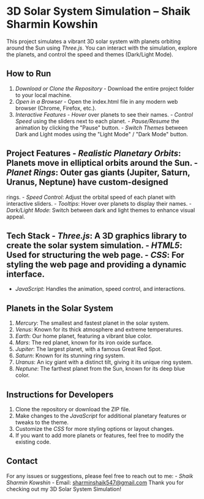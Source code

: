 # 3D Solar System Simulation – Shaik Sharmin Kowshin 
This project simulates a vibrant 3D solar system with planets orbiting around the Sun using 
*Three.js*. You can interact with the simulation, explore the planets, and control the speed 
and themes (Dark/Light Mode). 
## How to Run 
1. *Download or Clone the Repository* - Download the entire project folder to your local machine. 
2. *Open in a Browser* - Open the index.html file in any modern web browser (Chrome, Firefox, etc.). 
3. *Interactive Features* - *Hover* over planets to see their names. - *Control Speed* using the sliders next to each planet. - *Pause/Resume* the animation by clicking the "Pause" button. - *Switch Themes* between Dark and Light modes using the "Light Mode" / "Dark Mode" 
button. 
##  Project Features - *Realistic Planetary Orbits*: Planets move in elliptical orbits around the Sun. - *Planet Rings*: Outer gas giants (Jupiter, Saturn, Uranus, Neptune) have custom-designed 
rings. - *Speed Control*: Adjust the orbital speed of each planet with interactive sliders. - *Tooltips*: Hover over planets to display their names. - *Dark/Light Mode*: Switch between dark and light themes to enhance visual appeal. 
## Tech Stack - *Three.js*: A 3D graphics library to create the solar system simulation. - *HTML5*: Used for structuring the web page. - *CSS*: For styling the web page and providing a dynamic interface. 
- *JavaScript*: Handles the animation, speed control, and interactions. 
## Planets in the Solar System 
1. *Mercury*: The smallest and fastest planet in the solar system. 
2. *Venus*: Known for its thick atmosphere and extreme temperatures. 
3. *Earth*: Our home planet, featuring a vibrant blue color. 
4. *Mars*: The red planet, known for its iron oxide surface. 
5. *Jupiter*: The largest planet, with a famous Great Red Spot. 
6. *Saturn*: Known for its stunning ring system. 
7. *Uranus*: An icy giant with a distinct tilt, giving it its unique ring system. 
8. *Neptune*: The farthest planet from the Sun, known for its deep blue color. 
## Instructions for Developers 
1. Clone the repository or download the ZIP file. 
2. Make changes to the *JavaScript* for additional planetary features or tweaks to the 
theme. 
3. Customize the *CSS* for more styling options or layout changes. 
4. If you want to add more planets or features, feel free to modify the existing code. 

## Contact 
For any issues or suggestions, please feel free to reach out to me: - *Shaik Sharmin Kowshin* - Email: [sharminshaik547@gmail.com](mailto:sharminshaik547@gmail.com) 
Thank you for checking out my 3D Solar System Simulation!
